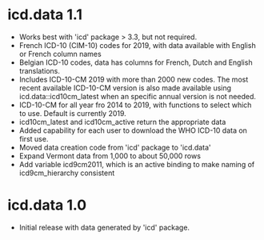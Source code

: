 # icd.data 1.1

* Works best with 'icd' package > 3.3, but not required.
* French ICD-10 (CIM-10) codes for 2019, with data available with English or French column names
* Belgian ICD-10 codes, data has columns for French, Dutch and English translations.
* Includes ICD-10-CM 2019 with more than 2000 new codes. The most recent available ICD-10-CM version is also made available using icd.data::icd10cm_latest when an specific annual version is not needed.
* ICD-10-CM for all year fro 2014 to 2019, with functions to select which to use. Default is currently 2019.
* icd10cm_latest and icd10cm_active return the appropriate data
* Added capability for each user to download the WHO ICD-10 data on first use.
* Moved data creation code from 'icd' package to 'icd.data'
* Expand Vermont data from 1,000 to about 50,000 rows
* Add variable icd9cm2011, which is an active binding to make naming of icd9cm_hierarchy consistent

# icd.data 1.0

* Initial release with data generated by 'icd' package.
